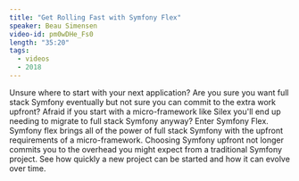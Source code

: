 ```yaml
---
title: "Get Rolling Fast with Symfony Flex"
speaker: Beau Simensen
video-id: pm0wDHe_Fs0
length: "35:20"
tags:
  - videos
  - 2018
---
```


Unsure where to start with your next application? Are you sure you want full stack Symfony eventually but not sure you can commit to the extra work upfront? Afraid if you start with a micro-framework like Silex you'll end up needing to migrate to full stack Symfony anyway? Enter Symfony Flex. Symfony flex brings all of the power of full stack Symfony with the upfront requirements of a micro-framework. Choosing Symfony upfront not longer commits you to the overhead you might expect from a traditional Symfony project. See how quickly a new project can be started and how it can evolve over time.
